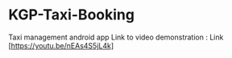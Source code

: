 # KGP-Taxi-Booking
Taxi management android app
Link to video demonstration : Link [https://youtu.be/nEAs4S5jL4k]

